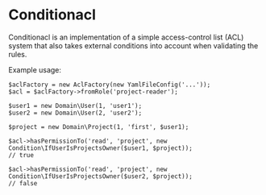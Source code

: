 # Conditionacl

Conditionacl is an implementation of a simple access-control list (ACL) system that also takes external conditions into account when validating the rules.

Example usage:
```
$aclFactory = new AclFactory(new YamlFileConfig('...'));
$acl = $aclFactory->fromRole('project-reader');

$user1 = new Domain\User(1, 'user1');
$user2 = new Domain\User(2, 'user2');

$project = new Domain\Project(1, 'first', $user1);

$acl->hasPermissionTo('read', 'project', new Condition\IfUserIsProjectsOwner($user1, $project));
// true

$acl->hasPermissionTo('read', 'project', new Condition\IfUserIsProjectsOwner($user2, $project));
// false
```
